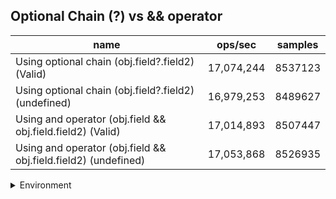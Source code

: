 ## Optional Chain (?) vs && operator

|name|ops/sec|samples|
|-|-|-|
|Using optional chain (obj.field?.field2) (Valid)|17,074,244|8537123|
|Using optional chain (obj.field?.field2) (undefined)|16,979,253|8489627|
|Using and operator (obj.field && obj.field.field2) (Valid)|17,014,893|8507447|
|Using and operator (obj.field && obj.field.field2) (undefined)|17,053,868|8526935|


<details>
<summary>Environment</summary>

* __Machine:__ linux x64 | 4 vCPUs | 15.2GB Mem
* __Run:__ Thu May 09 2024 22:11:25 GMT+0000 (Coordinated Universal Time)
</details>

<!--
{"environment":{"platform":"linux","arch":"x64","cpus":4,"totalMemory":15.245216369628906},"benchmarks":[{"name":"Using optional chain (obj.field?.field2) (Valid)","opsSec":17074244.80317975,"samples":8537123},{"name":"Using optional chain (obj.field?.field2) (undefined)","opsSec":16979253.878554914,"samples":8489627},{"name":"Using and operator (obj.field && obj.field.field2) (Valid)","opsSec":17014893.261686664,"samples":8507447},{"name":"Using and operator (obj.field && obj.field.field2) (undefined)","opsSec":17053868.389880206,"samples":8526935}]}-->
